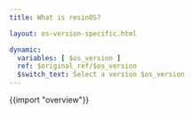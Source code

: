 ```yaml
---
title: What is resinOS?

layout: os-version-specific.html

dynamic:
  variables: [ $os_version ]
  ref: $original_ref/$os_version
  $switch_text: Select a version $os_version
---
```

{{import "overview"}}
